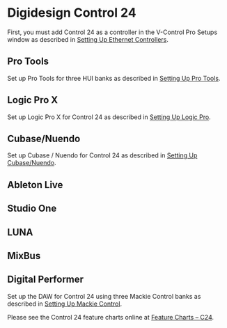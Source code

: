 # Digidesign Control 24

First, you must add Control 24 as a controller in the V-Control Pro Setups window as described in [Setting Up Ethernet Controllers](./Ethernet-Controllers.md).

## Pro Tools
Set up Pro Tools for three HUI banks as described in [Setting Up Pro Tools](./pro-tools.md).

## Logic Pro X

Set up Logic Pro X for Control 24 as described in [Setting Up Logic Pro](./Logic-Pro-X.md).

## Cubase/Nuendo

Set up Cubase / Nuendo for Control 24 as described in [Setting Up Cubase/Nuendo](./Cubase-Nuendo.md).

## Ableton Live
## Studio One
## LUNA
## MixBus

## Digital Performer
Set up the DAW for Control 24 using three Mackie Control banks as described in [Setting Up Mackie Control](./Mackie-Control-DAWs.md).

Please see the Control 24 feature charts online at [Feature Charts – C24](https://neyrinck.com/help-category/v-control-pro-help/).
